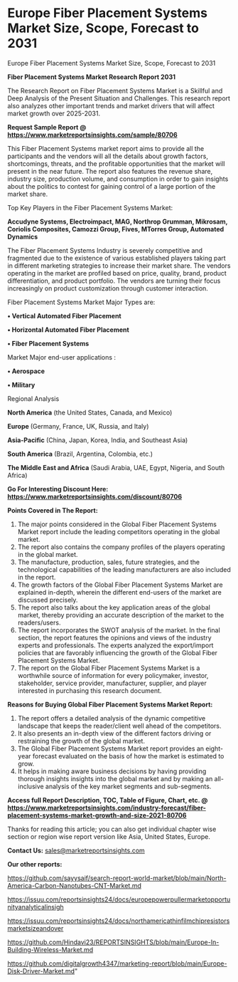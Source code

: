 # Europe Fiber Placement Systems Market Size, Scope, Forecast to 2031
Europe Fiber Placement Systems Market Size, Scope, Forecast to 2031

<strong>Fiber Placement Systems Market Research Report 2031</strong>

The Research Report on Fiber Placement Systems Market is a Skillful and Deep Analysis of the Present Situation and Challenges. This research report also analyzes other important trends and market drivers that will affect market growth over 2025-2031.

<strong>Request Sample Report @ <a href=https://www.marketreportsinsights.com/sample/80706>https://www.marketreportsinsights.com/sample/80706</a></strong>

This Fiber Placement Systems market report aims to provide all the participants and the vendors will all the details about growth factors, shortcomings, threats, and the profitable opportunities that the market will present in the near future. The report also features the revenue share, industry size, production volume, and consumption in order to gain insights about the politics to contest for gaining control of a large portion of the market share.

Top Key Players in the Fiber Placement Systems Market:

<strong>Accudyne Systems, Electroimpact, MAG, Northrop Grumman, Mikrosam, Coriolis Composites, Camozzi Group, Fives, MTorres Group, Automated Dynamics</strong>

The Fiber Placement Systems Industry is severely competitive and fragmented due to the existence of various established players taking part in different marketing strategies to increase their market share. The vendors operating in the market are profiled based on price, quality, brand, product differentiation, and product portfolio. The vendors are turning their focus increasingly on product customization through customer interaction.

Fiber Placement Systems Market Major Types are:

<strong>• Vertical Automated Fiber Placement

• Horizontal Automated Fiber Placement

• Fiber Placement Systems</strong>

Market Major end-user applications :

<strong>• Aerospace

• Military</strong>

Regional Analysis

</u><strong><b>North America</b></strong> (the United States, Canada, and Mexico)

<strong><b>Europe </b></strong>(Germany, France, UK, Russia, and Italy)

<strong><b>Asia-Pacific</b></strong> (China, Japan, Korea, India, and Southeast Asia)

<strong><b>South America</b></strong> (Brazil, Argentina, Colombia, etc.)

<strong><b>The Middle East and Africa</b></strong> (Saudi Arabia, UAE, Egypt, Nigeria, and South Africa)

<strong>Go For Interesting Discount Here: <a href=https://www.marketreportsinsights.com/discount/80706>https://www.marketreportsinsights.com/discount/80706</a></strong>

<strong>Points Covered in The Report:</strong>
<ol>
  <li>The major points considered in the Global Fiber Placement Systems Market report include the leading competitors operating in the global market.</li>
  <li>The report also contains the company profiles of the players operating in the global market.</li>
  <li>The manufacture, production, sales, future strategies, and the technological capabilities of the leading manufacturers are also included in the report.</li>
  <li>The growth factors of the Global Fiber Placement Systems Market are explained in-depth, wherein the different end-users of the market are discussed precisely.</li>
  <li>The report also talks about the key application areas of the global market, thereby providing an accurate description of the market to the readers/users.</li>
  <li>The report incorporates the SWOT analysis of the market. In the final section, the report features the opinions and views of the industry experts and professionals. The experts analyzed the export/import policies that are favorably influencing the growth of the Global Fiber Placement Systems Market.</li>
  <li>The report on the Global Fiber Placement Systems Market is a worthwhile source of information for every policymaker, investor, stakeholder, service provider, manufacturer, supplier, and player interested in purchasing this research document.</li>
</ol>
<strong>Reasons for Buying Global Fiber Placement Systems Market Report:</strong>

<ol>
  <li>The report offers a detailed analysis of the dynamic competitive landscape that keeps the reader/client well ahead of the competitors.</li>
  <li>It also presents an in-depth view of the different factors driving or restraining the growth of the global market.</li>
  <li>The Global Fiber Placement Systems Market report provides an eight-year forecast evaluated on the basis of how the market is estimated to grow.</li>
  <li>It helps in making aware business decisions by having providing thorough insights insights into the global market and by making an all-inclusive analysis of the key market segments and sub-segments.</li>
</ol>
<strong>Access full Report Description, TOC, Table of Figure, Chart, etc. @ <a href=https://www.marketreportsinsights.com/industry-forecast/fiber-placement-systems-market-growth-and-size-2021-80706>https://www.marketreportsinsights.com/industry-forecast/fiber-placement-systems-market-growth-and-size-2021-80706</a></strong>


Thanks for reading this article; you can also get individual chapter wise section or region wise report version like Asia, United States, Europe.

<strong>Contact Us:</strong>
sales@marketreportsinsights.com

<strong>Our other reports:</strong>

<a href=https://github.com/sayysaif/search-report-world-market/blob/main/North-America-Carbon-Nanotubes-CNT-Market.md>https://github.com/sayysaif/search-report-world-market/blob/main/North-America-Carbon-Nanotubes-CNT-Market.md</a>

<a href=https://issuu.com/reportsinsights24/docs/europepowerpullermarketopportunityanalyticalinsigh>https://issuu.com/reportsinsights24/docs/europepowerpullermarketopportunityanalyticalinsigh</a>

<a href=https://issuu.com/reportsinsights24/docs/northamericathinfilmchipresistorsmarketsizeandover>https://issuu.com/reportsinsights24/docs/northamericathinfilmchipresistorsmarketsizeandover</a>

<a href=https://github.com/Hindavi23/REPORTSINSIGHTS/blob/main/Europe-In-Building-Wireless-Market.md>https://github.com/Hindavi23/REPORTSINSIGHTS/blob/main/Europe-In-Building-Wireless-Market.md</a>

<a href=https://github.com/digitalgrowth4347/marketing-report/blob/main/Europe-Disk-Driver-Market.md>https://github.com/digitalgrowth4347/marketing-report/blob/main/Europe-Disk-Driver-Market.md</a>"
